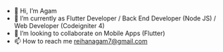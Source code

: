 - 👋 Hi, I’m Agam
- 🌱 I’m currently as Flutter Developer / Back End Developer (Node JS) / Web Developer (Codeigniter 4)
- 💞️ I’m looking to collaborate on Mobile Apps (Flutter)
- 📫 How to reach me reihanagam7@gmail.com
